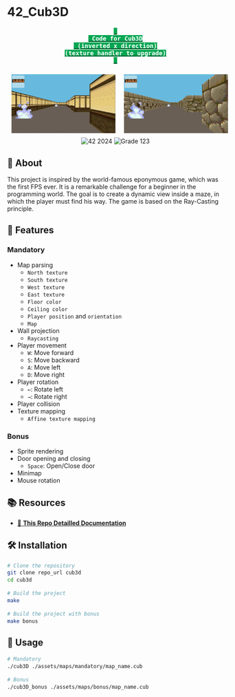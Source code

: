 # 42_Cub3D

<div align="center">

[<kbd style="background-color: #00a651; color: #ffffff; font-weight: bold;"> <br> Code for Cub3D <br> (inverted x direction) <br> (texture handler to upgrade) <br> </kbd>](https://github.com/Tablerase/42_Cub3D/archive/refs/heads/main.zip)

<div style="display: flex; justify-content: space-between; padding: 10px; align-items: center;">
  <img src="https://github.com/Tablerase/42_Projects/raw/main/Projects/Cube3D/Media/cub3d-japan.gif" width="50%" style="margin-right: 10px;">
  <img src="https://github.com/Tablerase/42_Projects/raw/main/Projects/Cube3D/Media/cub3d-stone.gif" width="50%" style="margin-left: 10px;">
</div>

<img src="https://img.shields.io/badge/42-2024-000000?style=for-the-badge&logo=42" alt="42 2024">
<img src="https://img.shields.io/badge/Grade-123-brightgreen?style=for-the-badge" alt="Grade 123">

</div>

## 📖 About

This project is inspired by the world-famous eponymous game, which was the first FPS ever. It is a remarkable challenge for a beginner in the programming world. The goal is to create a dynamic view inside a maze, in which the player must find his way. The game is based on the Ray-Casting principle.

## 🚀 Features

### Mandatory

- Map parsing
  - `North texture`
  - `South texture`
  - `West texture`
  - `East texture`
  - `Floor color`
  - `Ceiling color`
  - `Player position` and `orientation`
  - `Map`
- Wall projection
  - `Raycasting`
- Player movement
  - `W`: Move forward
  - `S`: Move backward
  - `A`: Move left
  - `D`: Move right
- Player rotation
  - `←`: Rotate left
  - `→`: Rotate right
- Player collision
- Texture mapping
  - `Affine texture mapping`

### Bonus

- Sprite rendering
- Door opening and closing
  - `Space`: Open/Close door
- Minimap
- Mouse rotation

## 📚 Resources

- [📓 **This Repo Detailled Documentation**](../README.md)

## 🛠️ Installation

```bash
# Clone the repository
git clone repo_url cub3d
cd cub3d
```

```bash
# Build the project
make
```

```bash
# Build the project with bonus
make bonus
```

## 🚦 Usage

```bash
# Mandatory
./cub3D ./assets/maps/mandatory/map_name.cub
```

```bash
# Bonus
./cub3D_bonus ./assets/maps/bonus/map_name.cub
```
